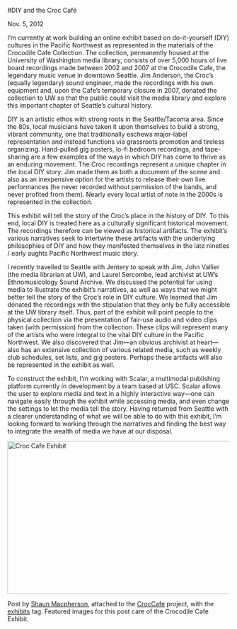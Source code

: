#DIY and the Croc Café

Nov. 5, 2012

<p>I&#8217;m currently at work building an online exhibit based on do-it-yourself (DIY) cultures in the Pacific Northwest as represented in the materials of the Crocodile Cafe Collection. The collection, permanently housed at the University of Washington media library, consists of over 5,000 hours of live board recordings made between 2002 and 2007 at the Crocodile Cafe, the legendary music venue in downtown Seattle. Jim Anderson, the Croc&#8217;s (equally legendary) sound engineer, made the recordings with his own equipment and, upon the Cafe&#8217;s temporary closure in 2007, donated the collection to UW so that the public could visit the media library and explore this important chapter of Seattle&#8217;s cultural history.</p>
<p>DIY is an artistic ethos with strong roots in the Seattle/Tacoma area. Since the 80s, local musicians have taken it upon themselves to build a strong, vibrant community, one that traditionally eschews major-label representation and instead functions via grassroots promotion and tireless organizing. Hand-pulled gig posters, lo-fi bedroom recordings, and tape-sharing are a few examples of the ways in which DIY has come to thrive as an enduring movement.  <span class="pullquote">The Croc recordings represent a unique chapter in the local DIY story</span>: Jim made them as both a document of the scene and also as an inexpensive option for the artists to release their own live performances (he never recorded without permission of the bands, and never profited from them). Nearly every local artist of note in the 2000s is represented in the collection.</p>
<p>This exhibit will tell the story of the Croc&#8217;s place in the history of DIY. To this end, local DIY is treated here as a culturally significant historical movement. The recordings therefore can be viewed as historical artifacts. The exhibit&#8217;s various narratives seek to intertwine these artifacts with the underlying philosophies of DIY and how they manifested themselves in the late nineties / early aughts Pacific Northwest music story.</p>
<p>I recently travelled to Seattle with Jentery to speak with Jim, John Vallier (the media librarian at UW), and Laurel Sercombe, lead archivist at UW&#8217;s Ethnomusicology Sound Archive. We discussed the potential for using media to illustrate the exhibit&#8217;s narratives, as well as ways that we might better tell the story of the Croc&#8217;s role in DIY culture. We learned that Jim donated the recordings with the stipulation that they only be fully accessible at the UW library itself. Thus, part of the exhibit will point people to the physical collection via the presentation of fair-use audio and video clips taken (with permission) from the collection. These clips will represent many of the artists who were integral to the vital DIY culture in the Pacific Northwest. We also discovered that Jim—an obvious archivist at heart—also has an extensive collection of various related media, such as weekly club schedules, set lists, and gig posters. Perhaps these artifacts will also be represented in the exhibit as well.</p>
<p>To construct the exhibit, I&#8217;m working with Scalar, a multimodal publishing platform currently in development by a team based at USC. Scalar allows the user to explore media and text in a highly interactive way—one can navigate easily through the exhibit while accessing media, and even change the settings to let the media tell the story. Having returned from Seattle with a clearer understanding of what we will be able to do with this exhibit, I&#8217;m looking forward to working through the narratives and finding the best way to integrate the wealth of media we have at our disposal.</p>
<p><a href="http://maker.uvic.ca/wp-content/uploads/2012/09/crocheader.png?b4e08e"><img src="http://maker.uvic.ca/wp-content/uploads/2012/09/crocheader.png?b4e08e" alt="Croc Cafe Exhibit" width="1190" height="345" class="alignnone" /></a></p>
<p>Post by <a href="http://maker.uvic.ca/author/shaun/" title="learn more">Shaun Macpherson</a>, attached to the <a href="http://maker.uvic.ca/category/croc/">CrocCafe</a> project, with the <a href="http://maker.uvic.ca/tag/exhibits/" title="learn more">exhibits</a> tag. Featured images for this post care of the Crocodile Cafe Exhibit.  </p>
